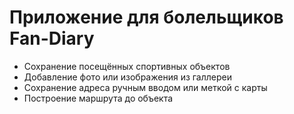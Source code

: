 # Приложение для болельщиков Fan-Diary
- Сохранение посещённых спортивных объектов
- Добавление фото или изображения из галлереи
- Сохранение адреса ручным вводом или меткой с карты
- Построение маршрута до объекта
